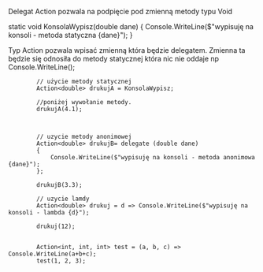﻿Delegat Action pozwala na podpięcie pod zmienną metody typu Void

 static void KonsolaWypisz(double dane)
            {
                Console.WriteLine($"wypisuję na konsoli - metoda statyczna {dane}");
            }


 Typ Action pozwala wpisać zmienną która będzie delegatem. Zmienna ta będzie się odnosiła do metody statycznej która  nic nie oddaje np Console.WriteLine();


            // użycie metody statycznej 
            Action<double> drukujA = KonsolaWypisz;

            //poniżej wywołanie metody. 
            drukujA(4.1);



            // uzycie metody anonimowej 
            Action<double> drukujB= delegate (double dane)
            {
                Console.WriteLine($"wypisuję na konsoli - metoda anonimowa {dane}");
            };

            drukujB(3.3);
            
            // uzycie lamdy
            Action<double> drukuj = d => Console.WriteLine($"wypisuję na konsoli - lambda {d}");

            drukuj(12);


            Action<int, int, int> test = (a, b, c) => Console.WriteLine(a+b+c);
            test(1, 2, 3);